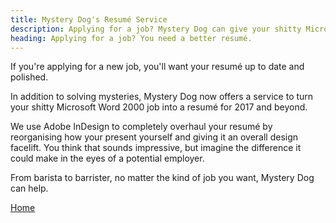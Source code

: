 ```yaml
---
title: Mystery Dog's Resumé Service
description: Applying for a job? Mystery Dog can give your shitty Microsoft Word 2000 resumé the facelift it needs.
heading: Applying for a job? You need a better resumé.
---
```


<p>If you're applying for a new job, you'll want your resumé up to date and polished.</p>
<p>In addition to solving mysteries, Mystery Dog now offers a service to turn your shitty Microsoft Word 2000 job into a resumé for 2017 and beyond.</p>
<p>We use Adobe InDesign to completely overhaul your resumé by reorganising how your present yourself and giving it an overall design facelift. You think that sounds impressive, but imagine the difference it could make in the eyes of a potential employer.</p>
<p>From barista to barrister, no matter the kind of job you want, Mystery Dog can help.</p>

<p><a href="/index">Home</a></p>
